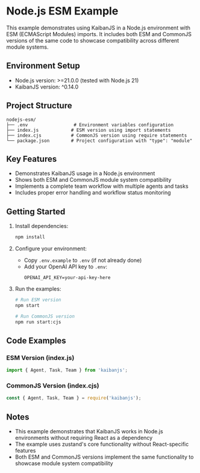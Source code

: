 # Node.js ESM Example

This example demonstrates using KaibanJS in a Node.js environment with ESM (ECMAScript Modules) imports. It includes both ESM and CommonJS versions of the same code to showcase compatibility across different module systems.

## Environment Setup

- Node.js version: >=21.0.0 (tested with Node.js 21)
- KaibanJS version: ^0.14.0

## Project Structure

```
nodejs-esm/
├── .env                 # Environment variables configuration
├── index.js            # ESM version using import statements
├── index.cjs           # CommonJS version using require statements
└── package.json        # Project configuration with "type": "module"
```

## Key Features

- Demonstrates KaibanJS usage in a Node.js environment
- Shows both ESM and CommonJS module system compatibility
- Implements a complete team workflow with multiple agents and tasks
- Includes proper error handling and workflow status monitoring

## Getting Started

1. Install dependencies:

   ```bash
   npm install
   ```

2. Configure your environment:

   - Copy `.env.example` to `.env` (if not already done)
   - Add your OpenAI API key to `.env`:
     ```
     OPENAI_API_KEY=your-api-key-here
     ```

3. Run the examples:

   ```bash
   # Run ESM version
   npm start

   # Run CommonJS version
   npm run start:cjs
   ```

## Code Examples

### ESM Version (index.js)

```javascript
import { Agent, Task, Team } from 'kaibanjs';
```

### CommonJS Version (index.cjs)

```javascript
const { Agent, Task, Team } = require('kaibanjs');
```

## Notes

- This example demonstrates that KaibanJS works in Node.js environments without requiring React as a dependency
- The example uses zustand's core functionality without React-specific features
- Both ESM and CommonJS versions implement the same functionality to showcase module system compatibility
